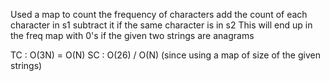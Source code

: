 Used a map to count the frequency of characters
add the count of each character in s1
subtract it if the same character is in s2
This will end up in the freq map with 0's if the given two strings are anagrams

TC : O(3N) = O(N)
SC : O(26) / O(N) (since using a map of size of the given strings)
